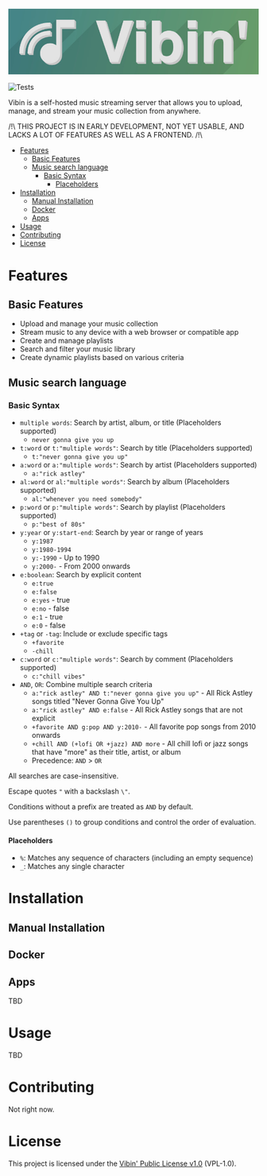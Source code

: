 ![Banner](assets/Banner-MD.jpg)

![Tests](https://github.com/mickkc/vibin/actions/workflows/test_server.yml/badge.svg)

Vibin is a self-hosted music streaming server that allows you to upload, manage, and stream your music collection from anywhere.


/!\ THIS PROJECT IS IN EARLY DEVELOPMENT, NOT YET USABLE, AND LACKS A LOT OF FEATURES AS WELL AS A FRONTEND. /!\

<!-- TOC -->
* [Features](#features)
  * [Basic Features](#basic-features)
  * [Music search language](#music-search-language)
    * [Basic Syntax](#basic-syntax)
      * [Placeholders](#placeholders)
* [Installation](#installation)
  * [Manual Installation](#manual-installation)
  * [Docker](#docker)
  * [Apps](#apps)
* [Usage](#usage)
* [Contributing](#contributing)
* [License](#license)
<!-- TOC -->


# Features

## Basic Features

- Upload and manage your music collection
- Stream music to any device with a web browser or compatible app
- Create and manage playlists
- Search and filter your music library
- Create dynamic playlists based on various criteria

## Music search language

### Basic Syntax

- `multiple words`: Search by artist, album, or title (Placeholders supported)
    - `never gonna give you up`
- `t:word` or `t:"multiple words"`: Search by title (Placeholders supported)
    - `t:"never gonna give you up"`
- `a:word` or `a:"multiple words"`: Search by artist (Placeholders supported)
    - `a:"rick astley"`
- `al:word` or `al:"multiple words"`: Search by album (Placeholders supported)
    - `al:"whenever you need somebody"`
- `p:word` or `p:"multiple words"`: Search by playlist (Placeholders supported)
    - `p:"best of 80s"`
- `y:year` or `y:start-end`: Search by year or range of years
    - `y:1987`
    - `y:1980-1994`
    - `y:-1990` - Up to 1990
    - `y:2000-` - From 2000 onwards
- `e:boolean`: Search by explicit content
    - `e:true`
    - `e:false`
    - `e:yes` - true
    - `e:no` - false
    - `e:1` - true
    - `e:0` - false
- `+tag` or `-tag`: Include or exclude specific tags
    - `+favorite`
    - `-chill`
- `c:word` or `c:"multiple words"`: Search by comment (Placeholders supported)
    - `c:"chill vibes"`
- `AND`, `OR`: Combine multiple search criteria
    - `a:"rick astley" AND t:"never gonna give you up"` - All Rick Astley songs titled "Never Gonna Give You Up"
    - `a:"rick astley" AND e:false` - All Rick Astley songs that are not explicit
    - `+favorite AND g:pop AND y:2010-` - All favorite pop songs from 2010 onwards
    - `+chill AND (+lofi OR +jazz) AND more` - All chill lofi or jazz songs that have "more" as their title, artist, or album
    - Precedence: `AND` > `OR`

All searches are case-insensitive.

Escape quotes `"` with a backslash `\"`.

Conditions without a prefix are treated as `AND` by default.

Use parentheses `()` to group conditions and control the order of evaluation.

#### Placeholders

- `%`: Matches any sequence of characters (including an empty sequence)
- `_`: Matches any single character

# Installation

## Manual Installation

## Docker

## Apps

TBD

# Usage

TBD

# Contributing

Not right now.

# License

This project is licensed under the [Vibin' Public License v1.0](LICENSE.md) (VPL-1.0).

